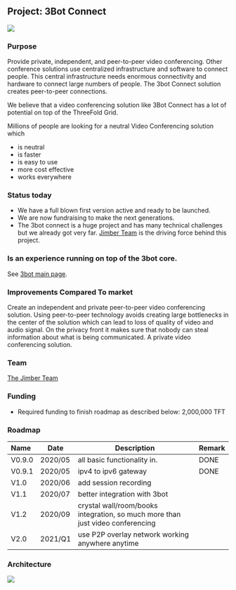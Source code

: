 ## Project: 3Bot Connect

![](./img/3bot_connect.png)

### Purpose

Provide private, independent, and peer-to-peer video conferencing. Other conference solutions use centralized infrastructure and software to connect people. This central infrastructure needs enormous connectivity and hardware to connect large numbers of people. The 3bot Connect solution creates peer-to-peer connections.

We believe that a video conferencing solution like 3Bot Connect has a lot of potential on top of the ThreeFold Grid. 

Millions of people are looking for a neutral Video Conferencing solution which

- is neutral
- is faster
- is easy to use
- more cost effective
- works everywhere

### Status today

- We have a full blown first version active and ready to be launched.
- We are now fundraising to make the next generations.
- The 3bot connect is a huge project and has many technical challenges but we already got very far. [Jimber Team](https://www.jimber.org/securityBroker.html) is the driving force behind this project.

### Is an experience running on top of the 3bot core.

See [3bot main page](3botdigitaltwin_readme).

### Improvements Compared To market

Create an independent and private peer-to-peer video conferencing solution. Using peer-to-peer technology avoids creating large bottlenecks in the center of the solution which can lead to loss of quality of video and audio signal. On the privacy front it makes sure that nobody can steal information about what is being communicated. A private video conferencing solution.

### Team

[The Jimber Team](https://www.jimber.org/securityBroker.html)

### Funding

- Required funding to finish roadmap as described below: 2,000,000 TFT

### Roadmap

| Name         | Date   | Description | Remark |
|:-------------|--------|-------------|-----------------|
| V0.9.0 |  2020/05 | all basic functionality in. | DONE |
| V0.9.1 |  2020/05 | ipv4 to ipv6 gateway | DONE |
| V1.0 |  2020/06 | add session recording |  
| V1.1 |  2020/07 | better integration with 3bot |  
| V1.2 |  2020/09 | crystal wall/room/books integration, so much more than just video conferencing | 
| V2.0 |  2021/Q1 | use P2P overlay network working anywhere anytime |

### Architecture

![](3botconnect.png)